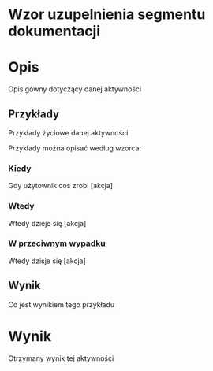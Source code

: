 # Wzor uzupelnienia segmentu dokumentacji

# Opis
Opis gówny dotyczący danej aktywności

## Przykłady
Przykłady życiowe danej aktywności

Przykłady można opisać według wzorca:
### Kiedy
Gdy użytownik coś zrobi [akcja]
### Wtedy
Wtedy dzieje się [akcja]
### W przeciwnym wypadku
Wtedy dzisje się [akcja]

## Wynik
Co jest wynikiem tego przykładu

# Wynik
Otrzymany wynik tej aktywności